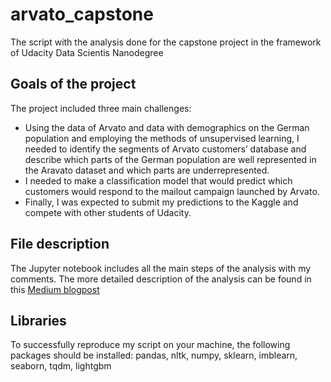 # arvato_capstone
The script with the analysis done for the capstone project in the framework of Udacity Data Scientis Nanodegree

## Goals of the project

The project included three main challenges:

- Using the data of Arvato and data with demographics on the German population and employing the methods of unsupervised learning, I needed to identify the segments of Arvato customers’ database and describe which parts of the German population are well represented in the Aravato dataset and which parts are underrepresented.
- I needed to make a classification model that would predict which customers would respond to the mailout campaign launched by Arvato.
- Finally, I was expected to submit my predictions to the Kaggle and compete with other students of Udacity.
    
 ## File description
 
The Jupyter notebook includes all the main steps of the analysis with my comments. 
The more detailed description of the analysis can be found in this [Medium blogpost](https://medium.com/@vadimvoskresensky/customer-segmentation-and-classification-for-arvato-financial-services-30568b3e8b9c)

## Libraries

To successfully reproduce my script on your machine, the following packages should be installed: pandas, nltk, numpy, sklearn, imblearn, seaborn, tqdm, lightgbm
